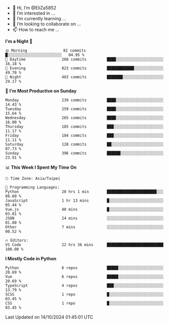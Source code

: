 - 👋 Hi, I’m @EliZa5852
- 👀 I’m interested in ...
- 🌱 I’m currently learning ...
- 💞️ I’m looking to collaborate on ...
- 📫 How to reach me ...

<!--START_SECTION:waka-->
**I'm a Night 🦉** 

```text
🌞 Morning                82 commits          █░░░░░░░░░░░░░░░░░░░░░░░░   04.95 % 
🌆 Daytime                268 commits         ████░░░░░░░░░░░░░░░░░░░░░   16.18 % 
🌃 Evening                823 commits         ████████████░░░░░░░░░░░░░   49.70 % 
🌙 Night                  483 commits         ███████░░░░░░░░░░░░░░░░░░   29.17 % 
```
📅 **I'm Most Productive on Sunday** 

```text
Monday                   239 commits         ████░░░░░░░░░░░░░░░░░░░░░   14.43 % 
Tuesday                  259 commits         ████░░░░░░░░░░░░░░░░░░░░░   15.64 % 
Wednesday                265 commits         ████░░░░░░░░░░░░░░░░░░░░░   16.00 % 
Thursday                 185 commits         ███░░░░░░░░░░░░░░░░░░░░░░   11.17 % 
Friday                   184 commits         ███░░░░░░░░░░░░░░░░░░░░░░   11.11 % 
Saturday                 128 commits         ██░░░░░░░░░░░░░░░░░░░░░░░   07.73 % 
Sunday                   396 commits         ██████░░░░░░░░░░░░░░░░░░░   23.91 % 
```


📊 **This Week I Spent My Time On** 

```text
🕑︎ Time Zone: Asia/Taipei

💬 Programming Languages: 
Python                   20 hrs 1 min        ██████████████████████░░░   88.60 % 
JavaScript               1 hr 13 mins        █░░░░░░░░░░░░░░░░░░░░░░░░   05.44 % 
Vue.js                   40 mins             █░░░░░░░░░░░░░░░░░░░░░░░░   03.01 % 
JSON                     24 mins             ░░░░░░░░░░░░░░░░░░░░░░░░░   01.80 % 
Other                    7 mins              ░░░░░░░░░░░░░░░░░░░░░░░░░   00.52 % 

🔥 Editors: 
VS Code                  22 hrs 36 mins      █████████████████████████   100.00 % 
```

**I Mostly Code in Python** 

```text
Python                   6 repos             █████░░░░░░░░░░░░░░░░░░░░   20.69 % 
Vue                      6 repos             █████░░░░░░░░░░░░░░░░░░░░   20.69 % 
TypeScript               4 repos             ███░░░░░░░░░░░░░░░░░░░░░░   13.79 % 
SCSS                     1 repo              █░░░░░░░░░░░░░░░░░░░░░░░░   03.45 % 
CSS                      1 repo              █░░░░░░░░░░░░░░░░░░░░░░░░   03.45 % 
```




 Last Updated on 14/10/2024 01:45:01 UTC
<!--END_SECTION:waka-->
